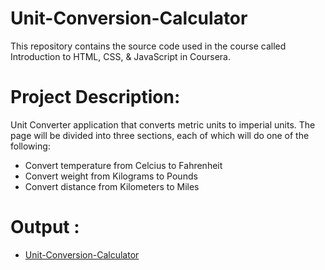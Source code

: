 # Unit-Conversion-Calculator

This repository contains the source code used in the course called Introduction to HTML, CSS, & JavaScript in Coursera.


# Project Description:

Unit Converter application that converts metric units to imperial units. The page will be divided into three sections, each of which will do one of the following: 

* Convert temperature from Celcius to Fahrenheit
* Convert weight from Kilograms to Pounds
* Convert distance from Kilometers to Miles


# Output :

* [Unit-Conversion-Calculator](https://gither-jay.github.io/Unit-Conversion-Calculator/index.html)

